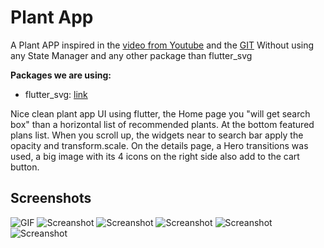 # Plant App

A Plant APP inspired in the [video from Youtube](https://youtu.be/LN668OAUrK4) and the [GIT](https://github.com/abuanwar072/Plant-App-Flutter-UI)
Without using any State Manager and any other package than flutter_svg

**Packages we are using:**

- flutter_svg: [link](https://pub.dev/packages/flutter_svg)

Nice clean plant app UI using flutter, the Home page you "will get search box" than a horizontal list of recommended plants. At the bottom featured plans list.
When you scroll up, the widgets near to search bar apply the opacity and transform.scale.
On the details page, a Hero transitions was used, a big image with its 4 icons on the right side also add to the cart button.

## Screenshots
![GIF](https://github.com/laguierre/plant_app/blob/master/screenshots/plant%20app.gif)
![Screanshot](https://github.com/laguierre/plant_app/blob/master/screenshots/1.png)
![Screanshot](https://github.com/laguierre/plant_app/blob/master/screenshots/2.png)
![Screanshot](https://github.com/laguierre/plant_app/blob/master/screenshots/3.png)
![Screanshot](https://github.com/laguierre/plant_app/blob/master/screenshots/4.png)
![Screanshot](https://github.com/laguierre/plant_app/blob/master/screenshots/5.png)